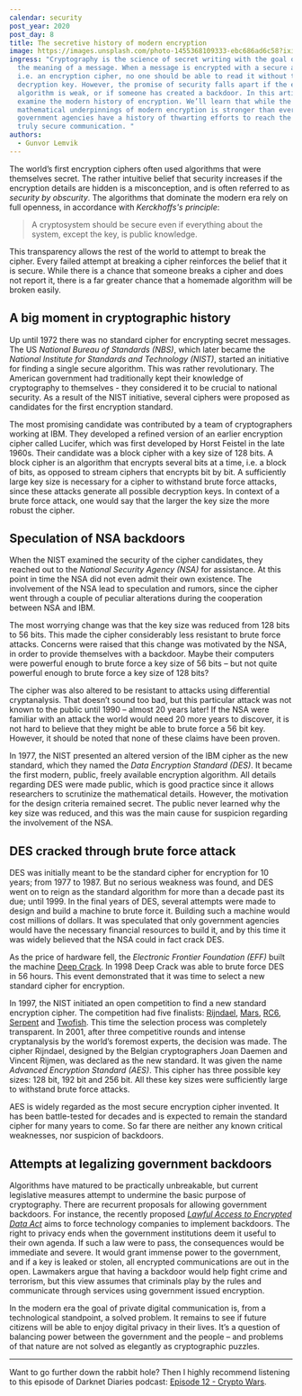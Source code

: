 ```yaml
---
calendar: security
post_year: 2020
post_day: 8
title: The secretive history of modern encryption
image: https://images.unsplash.com/photo-1455368109333-ebc686ad6c58?ixid=MXwxMjA3fDB8MHxwaG90by1wYWdlfHx8fGVufDB8fHw%3D&ixlib=rb-1.2.1&auto=format&fit=crop&w=2555&q=80
ingress: "Cryptography is the science of secret writing with the goal of hiding
  the meaning of a message. When a message is encrypted with a secure algorithm,
  i.e. an encryption cipher, no one should be able to read it without the
  decryption key. However, the promise of security falls apart if the encryption
  algorithm is weak, or if someone has created a backdoor. In this article we’ll
  examine the modern history of encryption. We’ll learn that while the
  mathematical underpinnings of modern encryption is stronger than ever,
  government agencies have a history of thwarting efforts to reach the goal of
  truly secure communication. "
authors:
  - Gunvor Lemvik
---
```

The world’s first encryption ciphers often used algorithms that were themselves secret. The rather intuitive belief that security increases if the encryption details are hidden is a misconception, and is often referred to as _security by obscurity_. The algorithms that dominate the modern era rely on full openness, in accordance with _Kerckhoffs's principle_:
> A cryptosystem should be secure even if everything about the system, except the key, is public knowledge.

This transparency allows the rest of the world to attempt to break the cipher. Every failed attempt at breaking a cipher reinforces the belief that it is secure. While there is a chance that someone breaks a cipher and does not report it, there is a far greater chance that a homemade algorithm will be broken easily.

## A big moment in cryptographic history

Up until 1972 there was no standard cipher for encrypting secret messages. The US _National Bureau of Standards (NBS)_, which later became the _National Institute for Standards and Technology (NIST)_, started an initiative for finding a single secure algorithm. This was rather revolutionary. The American government had traditionally kept their knowledge of cryptography to themselves - they considered it to be crucial to national security. As a result of the NIST initiative, several ciphers were proposed as candidates for the first encryption standard.

The most promising candidate was contributed by a team of cryptographers working at IBM. They developed a refined version of an earlier encryption cipher called Lucifer, which was first developed by Horst Feistel in the late 1960s. Their candidate was a block cipher with a key size of 128 bits. A block cipher is an algorithm that encrypts several bits at a time, i.e. a block of bits, as opposed to stream ciphers that encrypts bit by bit. A sufficiently large key size is necessary for a cipher to withstand brute force attacks, since these attacks generate all possible decryption keys. In context of a brute force attack, one would say that the larger the key size the more robust the cipher.

## Speculation of NSA backdoors

When the NIST examined the security of the cipher candidates, they reached out to the _National Security Agency (NSA)_ for assistance. At this point in time the NSA did not even admit their own existence. The involvement of the NSA lead to speculation and rumors, since the cipher went through a couple of peculiar alterations during the cooperation between NSA and IBM. 

The most worrying change was that the key size was reduced from 128 bits to 56 bits. This made the cipher considerably less resistant to brute force attacks. Concerns were raised that this change was motivated by the NSA, in order to provide themselves with a backdoor. Maybe their computers were powerful enough to brute force a key size of 56 bits – but not quite powerful enough to brute force a key size of 128 bits? 

The cipher was also altered to be resistant to attacks using differential cryptanalysis. That doesn’t sound too bad, but this particular attack was not known to the public until 1990 – almost 20 years later! If the NSA were familiar with an attack the world would need 20 more years to discover, it is not hard to believe that they might be able to brute force a 56 bit key. However, it should be noted that none of these claims have been proven. 

In 1977, the NIST presented an altered version of the IBM cipher as the new standard, which they named the _Data Encryption Standard (DES)_. It became the first modern, public, freely available encryption algorithm. All details regarding DES were made public, which is good practice since it allows researchers to scrutinize the mathematical details. However, the motivation for the design criteria remained secret. The public never learned why the key size was reduced, and this was the main cause for suspicion regarding the involvement of the NSA.

## DES cracked through brute force attack

DES was initially meant to be the standard cipher for encryption for 10 years; from 1977 to 1987. But no serious weakness was found, and DES went on to reign as the standard algorithm for more than a decade past its due; until 1999. In the final years of DES, several attempts were made to design and build a machine to brute force it. Building such a machine would cost millions of dollars. It was speculated that only government agencies would have the necessary financial resources to build it, and by this time it was widely believed that the NSA could in fact crack DES.

As the price of hardware fell, the _Electronic Frontier Foundation (EFF)_ built the machine 
[Deep Crack](https://en.wikipedia.org/wiki/EFF_DES_cracker). 
In 1998 Deep Crack was able to brute force DES in 56 hours. This event demonstrated that it was time to select a new standard cipher for encryption.

In 1997, the NIST initiated an open competition to find a new standard encryption cipher. The competition had five finalists: 
[Rijndael](https://www.cs.miami.edu/home/burt/learning/Csc688.012/rijndael/rijndael_doc_V2.pdf), 
[Mars](http://cryptosoft.de/docs/Mars.pdf), 
[RC6](http://citeseerx.ist.psu.edu/viewdoc/download?doi=10.1.1.2.1151&rep=rep1&type=pdf), 
[Serpent](http://www.networkdls.com/Articles/serpent.pdf) and 
[Twofish](http://gazizova.net/pub/Library/ihtik_Library/dvd_(%D0%A0%D0%B0%D0%B4%D0%B8%D0%BE)%D0%AD%D0%BB%D0%B5%D0%BA%D1%82%D1%80%D0%BE%D1%82%D0%B5%D1%85%D0%BD%D0%B8%D0%BA%D0%B0/rea_2/Schneider%20B.Twofish.A%20128-bit%20block%20cipher.1998.pdf). 
This time the selection process was completely transparent. In 2001, after three competitive rounds and intense cryptanalysis by the world’s foremost experts, the decision was made. The cipher Rijndael, designed by the Belgian cryptographers Joan Daemen and Vincent Rijmen, was declared as the new standard. It was given the name _Advanced Encryption Standard (AES)_. This cipher has three possible key sizes: 128 bit, 192 bit and 256 bit. All these key sizes were sufficiently large to withstand brute force attacks.

AES is widely regarded as the most secure encryption cipher invented. It has been battle-tested for decades and is expected to remain the standard cipher for many years to come. So far there are neither any known critical weaknesses, nor suspicion of backdoors.

## Attempts at legalizing government backdoors

Algorithms have matured to be practically unbreakable, but current legislative measures attempt to undermine the basic purpose of cryptography. There are recurrent proposals for allowing government backdoors. For instance, the recently proposed [_Lawful Access to Encrypted Data Act_](https://www.judiciary.senate.gov/press/rep/releases/graham-cotton-blackburn-introduce-balanced-solution-to-bolster-national-security-end-use-of-warrant-proof-encryption-that-shields-criminal-activity) aims to force technology companies to implement backdoors. The right to privacy ends when the government institutions deem it useful to their own agenda. If such a law were to pass, the consequences would be immediate and severe. It would grant immense power to the government, and if a key is leaked or stolen, all encrypted communications are out in the open. Lawmakers argue that having a backdoor would help fight crime and terrorism, but this view assumes that criminals play by the rules and communicate through services using government issued encryption. 

In the modern era the goal of private digital communication is, from a technological standpoint, a solved problem. It remains to see if future citizens will be able to enjoy digital privacy in their lives. It’s a question of balancing power between the government and the people – and problems of that nature are not solved as elegantly as cryptographic puzzles.

---

Want to go further down the rabbit hole? Then I highly recommend listening to this episode of Darknet Diaries podcast: [Episode 12 - Crypto Wars](https://darknetdiaries.com/episode/12/).